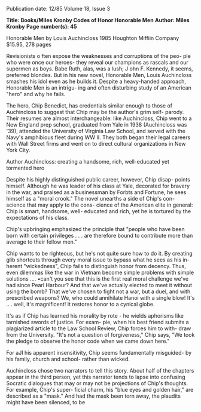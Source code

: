 Publication date: 12/85
Volume 18, Issue 3

**Title: Books/Miles Kronby Codes of Honor Honorable Men**
**Author: Miles Kronby**
**Page number(s): 45**

Honorable Men 
by Louis Auchincloss 
1985 Houghton Miffiin Company 
$15.95, 278 pages 

Revisionists o ften 
expose the 
weaknesses and corruptions of the peo-
ple who were once our heroes- they 
reveal our champions as rascals and 
our supermen as boys. Babe Ruth, 
alas, was a lush; J ohn F. Kennedy, it 
seems, preferred blondes. But in his 
new novel, 
Honorable Men, 
Louis 
Auchincloss smashes his idol even as 
he builds it. Despite a heavy-handed 
approach, Honorable Men is an intrigu-
ing and often disturbing study of an 
American "hero" and why he fails. 

The 
hero, 
Chip 
Benedict, 
has 
credentials similar enough to those 
of Auchincloss to suggest 
that 
Chip may be the author's grim self-
parody. Their resumes are almost 
interchangeable: like Auchincloss, 
Chip went to a New England prep 
school, graduated from Yale in 1938 
(Auchincloss was '39), attended the 
University of Virginia Law School, 
and served with the Navy's amphibious 
fleet during WW II. They both began 
their legal careers with Wall Street 
firms and went on to direct cultural 
organizations in 
New York City. 

Author Auchincloss: creating a handsome, rich, well-educated yet tormented hero 

Despite his highly distinguished 
public career, however, Chip disap-
points himself. Although he was leader 
of his class at Yale, decorated for 
bravery in the war, and praised as a 
businessman by Forbts and Fortune, he 
sees himself as a "moral crook." The 
novel unearths a side of Chip's con-
science that may apply to the cons-
cience of the American elite in general: 
Chip is smart, 
handsome, 
well-
educated and rich, yet he is tortured by 
the expectations of his class. 

Chip's upbringing emphasized the 
principle that "people who have been 
born with certain privileges . . . are 
therefore bound to contribute more 
than average to their fellow men." 

Chip wants to be righteous, but he's 
not quite sure how to do it. By creating 
glib shortcuts through every moral 
issue to bypass what he sees as his in-
herent "wickedness", Chip fails to 
distinguish honor from decency. Thus, 
even dilemmas like the war in Vietnam 
become simple problems with simple 
solutions .... 
•can't you see that this is the first real 
moral challenge we've had since Pearl 
Harbour? And that we've actually 
elected to meet it without using the 
bomb? That we've chosen to fight not a 
war, but a duel, and with prescribed 
weapons? We, who could annihilate 
Hanoi with a single blow! It's .. . well, 
it's magnificent! It restores honor to a 
cynical globe. 

It's as if Chip has learned his morality 
by rote -
he wields aphorisms like 
tarnished swords of justice. For exam-
pie, when his best friend submits a 
plagiarized article to the Law School 
Review, Chip forces him to with-
draw from the University. "It's not a 
question of forgiveness," Chip says, 
"We took the pledge to observe the 
honor code when we came down here." 

For aJI his apparent insensitivity, Chip 
seems fundamentally misguided- by 
his family, church and school- rather 
than wicked. 

Auchincloss chose two narrators to 
tell this story. About half of the 
chapters appear in the third person, 
yet this narrator tends to lapse into 
confusing Socratic dialogues that may 
or may not be projections of Chip's 
thoughts. For example, Chip's super-
ficial charm, his "blue eyes and golden 
hair," are described as a "mask." 
And had the mask been torn away, the 
plaudits might have been silenced, to be